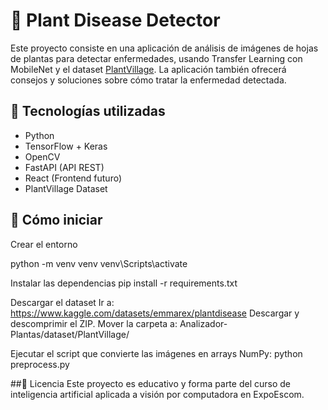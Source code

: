 # 🌿 Plant Disease Detector

Este proyecto consiste en una aplicación de análisis de imágenes de hojas de plantas para detectar enfermedades, usando Transfer Learning con MobileNet y el dataset [PlantVillage](https://www.kaggle.com/datasets/emmarex/plantdisease). La aplicación también ofrecerá consejos y soluciones sobre cómo tratar la enfermedad detectada.

## 🧠 Tecnologías utilizadas

- Python
- TensorFlow + Keras
- OpenCV
- FastAPI (API REST)
- React (Frontend futuro)
- PlantVillage Dataset

## 🚀 Cómo iniciar
Crear el entorno

python -m venv venv
venv\Scripts\activate

Instalar las dependencias
pip install -r requirements.txt

Descargar el dataset
Ir a: https://www.kaggle.com/datasets/emmarex/plantdisease
Descargar y descomprimir el ZIP.
Mover la carpeta a: Analizador-Plantas/dataset/PlantVillage/

Ejecutar el script que convierte las imágenes en arrays NumPy:
python preprocess.py

##🤝 Licencia
Este proyecto es educativo y forma parte del curso de inteligencia artificial aplicada a visión por computadora en ExpoEscom.
